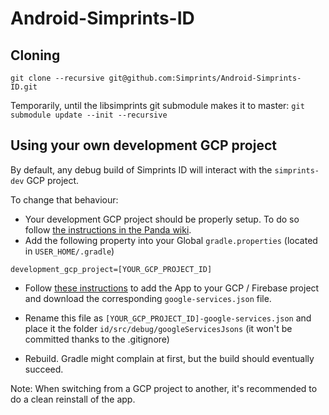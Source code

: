 # Android-Simprints-ID

## Cloning

`git clone --recursive git@github.com:Simprints/Android-Simprints-ID.git`

Temporarily, until the libsimprints git submodule makes it to master:
`git submodule update --init --recursive`

## Using your own development GCP project

By default, any debug build of Simprints ID will interact with the `simprints-dev` GCP project.

To change that behaviour:
- Your development GCP project should be properly setup. To do so follow [the instructions in the Panda wiki](https://sites.google.com/simprints.com/panda-wiki/cloud/set-up-a-development-gcp-project).
- Add the following property into your Global `gradle.properties` (located in `USER_HOME/.gradle`)
```
development_gcp_project=[YOUR_GCP_PROJECT_ID]
```
- Follow [these instructions](https://firebase.google.com/docs/android/setup#manually_add_firebase) to add the App to your GCP / Firebase project and download the corresponding `google-services.json` file.
 
- Rename this file as `[YOUR_GCP_PROJECT_ID]-google-services.json` and place it the folder `id/src/debug/googleServicesJsons` (it won't be committed thanks to the .gitignore)

- Rebuild. Gradle might complain at first, but the build should eventually succeed.

Note: When switching from a GCP project to another, it's recommended to do a clean reinstall of the app.
